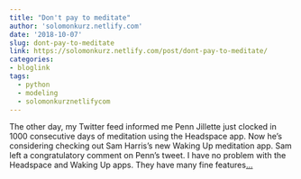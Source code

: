 ```yaml
---
title: "Don't pay to meditate"
author: 'solomonkurz.netlify.com'
date: '2018-10-07'
slug: dont-pay-to-meditate
link: https://solomonkurz.netlify.com/post/dont-pay-to-meditate/
categories:
- bloglink
tags:
  - python
  - modeling
  - solomonkurznetlifycom
---
```


The other day, my Twitter feed informed me Penn Jillette just clocked in 1000 consecutive days of meditation using the Headspace app. Now he’s considering checking out Sam Harris’s new Waking Up meditation app. Sam left a congratulatory comment on Penn’s tweet. I have no problem with the Headspace and Waking Up apps. They have many fine features[... <i class="fas fa-external-link-alt"></i>](https://solomonkurz.netlify.com/post/dont-pay-to-meditate/)

